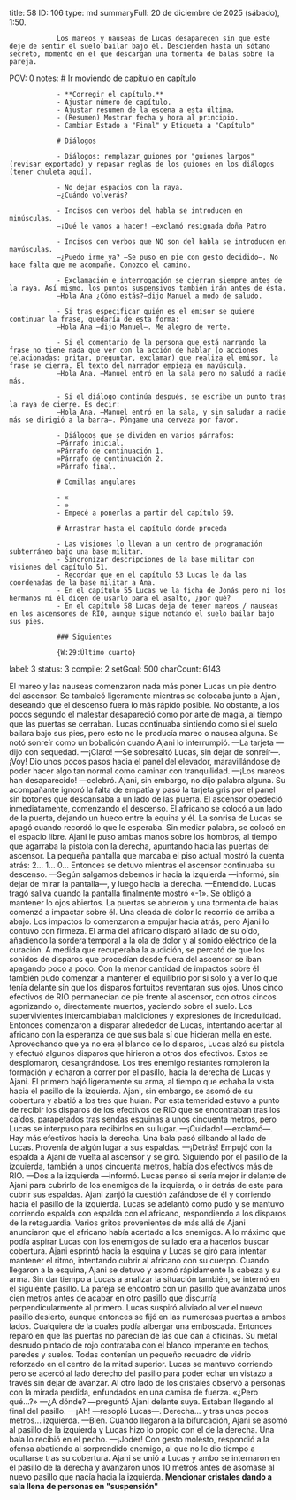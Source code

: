 title:          58
ID:             106
type:           md
summaryFull:    20 de diciembre de 2025 (sábado), 1:50.
                
                Los mareos y nauseas de Lucas desaparecen sin que este deje de sentir el suelo bailar bajo él. Descienden hasta un sótano secreto, momento en el que descargan una tormenta de balas sobre la pareja.
POV:            0
notes:          # Ir moviendo de capítulo en capítulo
                
                - **Corregir el capítulo.**
                - Ajustar número de capítulo.
                - Ajustar resumen de la escena a esta última.
                - (Resumen) Mostrar fecha y hora al principio.
                - Cambiar Estado a "Final" y Etiqueta a "Capítulo"
                
                # Diálogos
                
                - Diálogos: remplazar guiones por "guiones largos" (revisar exportado) y repasar reglas de los guiones en los diálogos (tener chuleta aquí).
                
                - No dejar espacios con la raya.
                —¿Cuándo volverás?
                
                - Incisos con verbos del habla se introducen en minúsculas.
                —¡Qué le vamos a hacer! —exclamó resignada doña Patro
                
                - Incisos con verbos que NO son del habla se introducen en mayúsculas.
                —¿Puedo irme ya? —Se puso en pie con gesto decidido—. No hace falta que me acompañe. Conozco el camino.
                
                - Exclamación e interrogación se cierran siempre antes de la raya. Así mismo, los puntos suspensivos también irán antes de ésta.
                —Hola Ana ¿Cómo estás?—dijo Manuel a modo de saludo.
                
                - Si tras especificar quién es el emisor se quiere continuar la frase, quedaría de esta forma:
                —Hola Ana —dijo Manuel—. Me alegro de verte.
                
                - Si el comentario de la persona que está narrando la frase no tiene nada que ver con la acción de hablar (o acciones relacionadas: gritar, preguntar, exclamar) que realiza el emisor, la frase se cierra. El texto del narrador empieza en mayúscula.
                —Hola Ana. —Manuel entró en la sala pero no saludó a nadie más.
                
                - Si el diálogo continúa después, se escribe un punto tras la raya de cierre. Es decir:
                —Hola Ana. —Manuel entró en la sala, y sin saludar a nadie más se dirigió a la barra—. Póngame una cerveza por favor.
                
                - Diálogos que se dividen en varios párrafos:
                —Párrafo inicial.
                »Párrafo de continuación 1.
                »Párrafo de continuación 2.
                »Párrafo final.
                
                # Comillas angulares
                
                - «
                - »
                - Empecé a ponerlas a partir del capítulo 59.
                
                # Arrastrar hasta el capítulo donde proceda
                
                - Las visiones lo llevan a un centro de programación subterráneo bajo una base militar.
                - Sincronizar descripciones de la base militar con visiones del capítulo 51.
                - Recordar que en el capítulo 53 Lucas le da las coordenadas de la base militar a Ana.
                - En el capítulo 55 Lucas ve la ficha de Jonás pero ni los hermanos ni él dicen de usarlo para el asalto, ¿por qué?
                - En el capítulo 58 Lucas deja de tener mareos / nauseas en los ascensores de RIO, aunque sigue notando el suelo bailar bajo sus pies.
                
                ### Siguientes
                
                {W:29:Último cuarto}
label:          3
status:         3
compile:        2
setGoal:        500
charCount:      6143


El mareo y las nauseas comenzaron nada más poner Lucas un pie dentro del ascensor. Se tambaleó ligeramente mientras se colocaba junto a Ajani, deseando que el descenso fuera lo más rápido posible.
No obstante, a los pocos segundo el malestar desapareció como por arte de magia, al tiempo que las puertas se cerraban. Lucas continuaba sintiendo como si el suelo bailara bajo sus pies, pero esto no le producía mareo o nausea alguna.
Se notó sonreír como un bobalicón cuando Ajani lo interrumpió.
—La tarjeta —dijo con sequedad.
—¡Claro! —Se sobresaltó Lucas, sin dejar de sonreír—. ¡Voy!
Dio unos pocos pasos hacia el panel del elevador, maravillándose de poder hacer algo tan normal como caminar con tranquilidad.
—¡Los mareos han desaparecido! —celebró.
Ajani, sin embargo, no dijo palabra alguna.
Su acompañante ignoró la falta de empatía y pasó la tarjeta gris por el panel sin botones que descansaba a un lado de las puerta. El ascensor obedeció inmediatamente, comenzando el descenso.
El africano se colocó a un lado de la puerta, dejando un hueco entre la equina y él. La sonrisa de Lucas se apagó cuando recordó lo que le esperaba.
Sin mediar palabra, se colocó en el espacio libre. Ajani le puso ambas manos sobre los hombros, al tiempo que agarraba la pistola con la derecha, apuntando hacia las puertas del ascensor.
La pequeña pantalla que marcaba el piso actual mostró la cuenta atrás: 2... 1... 0... Entonces se detuvo mientras el ascensor continuaba su descenso.
—Según salgamos debemos ir hacia la izquierda —informó, sin dejar de mirar la pantalla—, y luego hacia la derecha.
—Entendido.
Lucas tragó saliva cuando la pantalla finalmente mostró «-1». Se obligó a mantener lo ojos abiertos.
La puertas se abrieron y una tormenta de balas comenzó a impactar sobre él. Una oleada de dolor lo recorrió de arriba a abajo. Los impactos lo comenzaron a empujar hacia atrás, pero Ajani lo contuvo con firmeza.
El arma del africano disparó al lado de su oído, añadiendo la sordera temporal a la ola de dolor y al sonido eléctrico de la curación.
A medida que recuperaba la audición, se percató de que los sonidos de disparos que procedían desde fuera del ascensor se iban apagando poco a poco.
Con la menor cantidad de impactos sobre él también pudo comenzar a mantener el equilibrio por si solo y a ver lo que tenía delante sin que los disparos fortuitos reventaran sus ojos.
Unos cinco efectivos de RIO permanecían de pie frente al ascensor, con otros cincos agonizando o, directamente muertos, yaciendo sobre el suelo.
Los supervivientes intercambiaban maldiciones y expresiones de incredulidad. Entonces comenzaron a disparar alrededor de Lucas, intentando acertar al africano con la esperanza de que sus bala sí que hicieran mella en este.
Aprovechando que ya no era el blanco de lo disparos, Lucas alzó su pistola y efectuó algunos disparos que hirieron a otros dos efectivos. Estos se desplomaron, desangrándose.
Los tres enemigo restantes rompieron la formación y echaron a correr por el pasillo, hacia la derecha de Lucas y Ajani.
El primero bajó ligeramente su arma, al tiempo que echaba la vista hacia el pasillo de la izquierda. Ajani, sin embargo, se asomó de su cobertura y abatió a los tres que huían.
Por esta temeridad estuvo a punto de recibir los disparos de los efectivos de RIO que se encontraban tras los caídos, parapetados tras sendas esquinas a unos cincuenta metros, pero Lucas se interpuso para recibirlos en su lugar.
—¡Cuidado! —exclamó—. Hay más efectivos hacia la derecha.
Una bala pasó silbando al lado de Lucas. Provenía de algún lugar a sus espaldas.
—¡Detrás!
Empujó con la espalda a Ajani de vuelta al ascensor y se giró. Siguiendo por el pasillo de la izquierda, también a unos cincuenta metros, había dos efectivos más de RIO.
—Dos a la izquierda —informó.
Lucas pensó si sería mejor ir delante de Ajani para cubrirlo de los enemigos de la izquierda, o ir detrás de este para cubrir sus espaldas.
Ajani zanjó la cuestión zafándose de él y corriendo hacia el pasillo de la izquierda. Lucas se adelantó como pudo y se mantuvo corriendo espalda con espalda con el africano, respondiendo a los disparos de la retaguardia.
Varios gritos provenientes de más allá de Ajani anunciaron que el africano había acertado a los enemigos. A lo máximo que podía aspirar Lucas con los enemigos de su lado era a hacerlos buscar cobertura.
Ajani esprintó hacia la esquina y Lucas se giró para intentar mantener el ritmo, intentando cubrir al africano con su cuerpo.
Cuando llegaron a la esquina, Ajani se detuvo y asomó rápidamente la cabeza y su arma. Sin dar tiempo a Lucas a analizar la situación también, se internó en el siguiente pasillo.
La pareja se encontró con un pasillo que avanzaba unos cien metros antes de acabar en otro pasillo que discurría perpendicularmente al primero. Lucas suspiró aliviado al ver el nuevo pasillo desierto, aunque entonces se fijó en las numerosas puertas a ambos lados. Cualquiera de la cuales podía albergar una emboscada.
Entonces reparó en que las puertas no parecían de las que dan a oficinas. Su metal desnudo pintado de rojo contrataba con el blanco imperante en techos, paredes y suelos. Todas contenían un pequeño recuadro de vidrio reforzado en el centro de la mitad superior.
Lucas se mantuvo corriendo pero se acercó al lado derecho del pasillo para poder echar un vistazo a través sin dejar de avanzar.
Al otro lado de los cristales observó a personas con la mirada perdida, enfundados en una camisa de fuerza.
«¿Pero qué...?»
—¿A dónde? —preguntó Ajani delante suya. Estaban llegando al final del pasillo.
—¡Ah! —resopló Lucas—. Derecha... y tras unos pocos metros... izquierda.
—Bien.
Cuando llegaron a la bifurcación, Ajani se asomó al pasillo de la izquierda y Lucas hizo lo propio con el de la derecha. Una bala lo recibió en el pecho.
—¡Joder!
Con gesto molesto, respondió a la ofensa abatiendo al sorprendido enemigo, al que no le dio tiempo a ocultarse tras su cobertura.
Ajani se unió a Lucas y ambo se internaron en el pasillo de la derecha y avanzaron unos 10 metros antes de asomase al nuevo pasillo que nacía hacia la izquierda.
**Mencionar cristales dando a sala llena de personas en "suspensión"** 